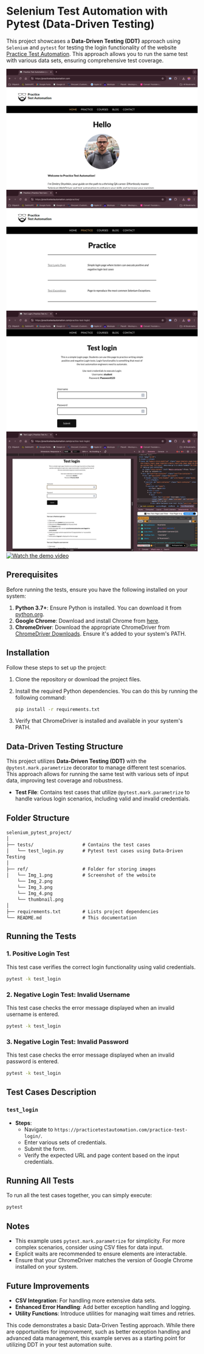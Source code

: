 # Selenium Test Automation with Pytest (Data-Driven Testing)

This project showcases a **Data-Driven Testing (DDT)** approach using `Selenium` and `pytest` for testing the login functionality of the website [Practice Test Automation](https://practicetestautomation.com/). This approach allows you to run the same test with various data sets, ensuring comprehensive test coverage.

![Website Screenshot1](ref/Img_1.png)
![Website Screenshot2](ref/Img_2.png)
![Website Screenshot3](ref/Img_3.png)
![Website Screenshot4](ref/Img_4.png)
[![Watch the demo video](https://github.com/Only1JohnN/simple-login-automation_basic-approach/raw/main/ref/thumbnail.png)](https://youtu.be/7AdCcdn0epM?si=QbgjP_CbrCrBWdkN)

## Prerequisites

Before running the tests, ensure you have the following installed on your system:

1. **Python 3.7+**: Ensure Python is installed. You can download it from [python.org](https://www.python.org/downloads/).
2. **Google Chrome**: Download and install Chrome from [here](https://www.google.com/chrome/).
3. **ChromeDriver**: Download the appropriate ChromeDriver from [ChromeDriver Downloads](https://sites.google.com/chromium.org/driver/). Ensure it's added to your system's PATH.

## Installation

Follow these steps to set up the project:

1. Clone the repository or download the project files.

2. Install the required Python dependencies. You can do this by running the following command:

    ```bash
    pip install -r requirements.txt
    ```

3. Verify that ChromeDriver is installed and available in your system's PATH.

## Data-Driven Testing Structure

This project utilizes **Data-Driven Testing (DDT)** with the `@pytest.mark.parametrize` decorator to manage different test scenarios. This approach allows for running the same test with various sets of input data, improving test coverage and robustness.

- **Test File**: Contains test cases that utilize `@pytest.mark.parametrize` to handle various login scenarios, including valid and invalid credentials.

## Folder Structure

```
selenium_pytest_project/
│
├── tests/                  # Contains the test cases
│   └── test_login.py       # Pytest test cases using Data-Driven Testing
│
├── ref/                    # Folder for storing images
│   └── Img_1.png           # Screenshot of the website
    └── Img_2.png
    └── Img_3.png
    └── Img_4.png
    └── thumbnail.png
│
├── requirements.txt        # Lists project dependencies
└── README.md               # This documentation
```

## Running the Tests

### 1. Positive Login Test

This test case verifies the correct login functionality using valid credentials.

```bash
pytest -k test_login
```

### 2. Negative Login Test: Invalid Username

This test case checks the error message displayed when an invalid username is entered.

```bash
pytest -k test_login
```

### 3. Negative Login Test: Invalid Password

This test case checks the error message displayed when an invalid password is entered.

```bash
pytest -k test_login
```

## Test Cases Description

### `test_login`

- **Steps**:
  - Navigate to `https://practicetestautomation.com/practice-test-login/`.
  - Enter various sets of credentials.
  - Submit the form.
  - Verify the expected URL and page content based on the input credentials.

## Running All Tests

To run all the test cases together, you can simply execute:

```bash
pytest
```

## Notes

- This example uses `pytest.mark.parametrize` for simplicity. For more complex scenarios, consider using CSV files for data input.
- Explicit waits are recommended to ensure elements are interactable.
- Ensure that your ChromeDriver matches the version of Google Chrome installed on your system.

## Future Improvements

- **CSV Integration**: For handling more extensive data sets.
- **Enhanced Error Handling**: Add better exception handling and logging.
- **Utility Functions**: Introduce utilities for managing wait times and retries.

This code demonstrates a basic Data-Driven Testing approach. While there are opportunities for improvement, such as better exception handling and advanced data management, this example serves as a starting point for utilizing DDT in your test automation suite.